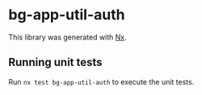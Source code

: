 # bg-app-util-auth

This library was generated with [Nx](https://nx.dev).

## Running unit tests

Run `nx test bg-app-util-auth` to execute the unit tests.
